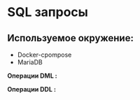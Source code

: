 # SQL запросы

## Используемое окружение:
* Docker-cpompose
* MariaDB

__Операции DML :__

__Операции DDL :__


